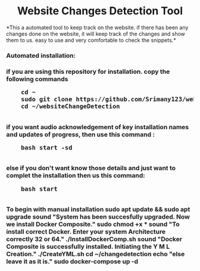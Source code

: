 <h1 align="center">Website Changes Detection Tool</h1>
*This a automated tool to keep track on the website. if there has been any changes done on the website, it will keep track of the changes and show them to us. easy to use and very comfortable to check the snippets.*

<h3>Automated installation:<h3>
if you are using this repository for installation. copy the following commands
<div>
  <pre>
    cd ~
    sudo git clone https://github.com/Srimany123/websiteChangeDetection.git
    cd ~/websiteChangeDetection
  </pre>
  if you want audio acknowledgement of key installation names and updates of progress, then use this command : 
  <pre>
    bash start -sd
  </pre>
  else if you don't want know those details and just want to complet the installation then us this command:
  <pre>
    bash start
  </pre>
</div>

To begin with manual installation
sudo apt update && sudo apt upgrade
sound "System has been succesfully upgraded. Now we install Docker Composite."
sudo chmod +x *
sound "To install correct Docker. Enter your system Architecture correctly 32 or 64."
./InstallDockerComp.sh
sound "Docker Composite is successfully installed. Initiating the Y M L Creation."
./CreateYML.sh
cd ~/changedetection
echo "else leave it as it is."
sudo docker-compose up -d
